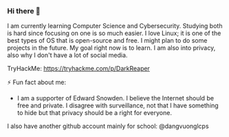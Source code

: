 ### Hi there 👋

<!--
**Dang-The-Vuong/Dang-The-Vuong** is a ✨ _special_ ✨ repository because its `README.md` (this file) appears on your GitHub profile.

Here are some ideas to get you started:

- 🔭 I’m currently working on ...
- 🌱 I’m currently learning ...
- 👯 I’m looking to collaborate on ...
- 🤔 I’m looking for help with ...
- 💬 Ask me about ...
- 📫 How to reach me: ...
- 😄 Pronouns: ...
- ⚡ Fun fact: ...
-->

  I am currently learning Computer Science and Cybersecurity. Studying both is hard since focusing on one is so much easier. I love Linux; it is one of the best types of OS that is open-source and free. I might plan to do some projects in the future. My goal right now is to learn. I am also into privacy, also why I don't have a lot of social media.
  
TryHackMe: https://tryhackme.com/p/DarkReaper

⚡ Fun fact about me:
  - I am a supporter of Edward Snowden. I believe the Internet should be free and private. I disagree with surveillance, not that I have something to hide but that privacy should be a right for everyone.

  I also have another github account mainly for school: @dangvuonglcps
